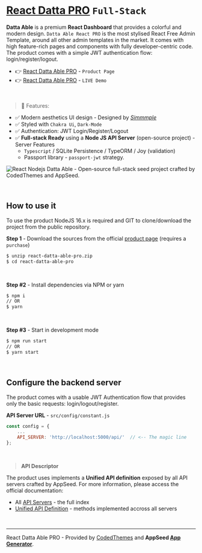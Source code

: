 # [React Datta PRO](https://appseed.us/product/datta-able-pro/full-stack/react/) `Full-Stack`

**Datta Able** is a premium **React Dashboard** that provides a colorful and modern design. `Datta Able React PRO` is the most stylised React Free Admin Template, around all other admin templates in the market. It comes with high feature-rich pages and components with fully developer-centric code. The product comes with a simple JWT authentication flow: login/register/logout.

- 👉 [React Datta Able PRO](https://appseed.us/product/datta-able-pro/full-stack/react/) - `Product Page`
- 👉 [React Datta Able PRO](https://react-datta-pro.onrender.com/) - `LIVE Demo`

<br />

> 🚀 Features: 

- ✅ Modern aesthetics UI design - Designed by *[Simmmple](https://simmmple.com/)*
- ✅ Styled with `Chakra Ui`, `Dark-Mode`
- ✅ Authentication: JWT Login/Register/Logout
- ✅ **Full-stack Ready** using a **Node JS API Server** (open-source project) - Server Features
  - `Typescript` / SQLite Persistence / TypeORM / Joy (validation)
  - Passport library - `passport-jwt` strategy.

![React Nodejs Datta Able - Open-source full-stack seed project crafted by CodedThemes and AppSeed.](https://user-images.githubusercontent.com/51070104/126295682-6e89cdd8-455f-4f44-bb3c-0302d02c34a2.png)

<br />

## How to use it

To use the product NodeJS 16.x is required and GIT to clone/download the project from the public repository.

**Step 1** - Download the sources from the official [product page](https://appseed.us/product/datta-able-pro/full-stack/react/) (requires a `purchase`)

```bash
$ unzip react-datta-able-pro.zip
$ cd react-datta-able-pro
```

<br >

**Step #2** - Install dependencies via NPM or yarn

```bash
$ npm i
// OR
$ yarn
```

<br />

**Step #3** - Start in development mode

```bash
$ npm run start 
// OR
$ yarn start
```

<br />

## Configure the backend server

The product comes with a usable JWT Authentication flow that provides only the basic requests: login/logout/register. 

**API Server URL** - `src/config/constant.js` 

```javascript
const config = {
    ...
    API_SERVER: 'http://localhost:5000/api/'  // <-- The magic line
};
```

<br />

> **API Descriptor** 

The product uses implements a **Unified API definition** exposed by all API servers crafted by AppSeed. For more information, please access the official documentation:

- All [API Servers](https://docs.appseed.us/boilerplate-code/api-server) - the full index
- [Unified API Definition](https://docs.appseed.us/boilerplate-code/api-server/api-unified-definition) - methods implemented accross all servers


<br />

---
React Datta Able PRO - Provided by [CodedThemes](https://codedthemes.com/) and **AppSeed [App Generator](https://appseed.us/app-generator)**.
